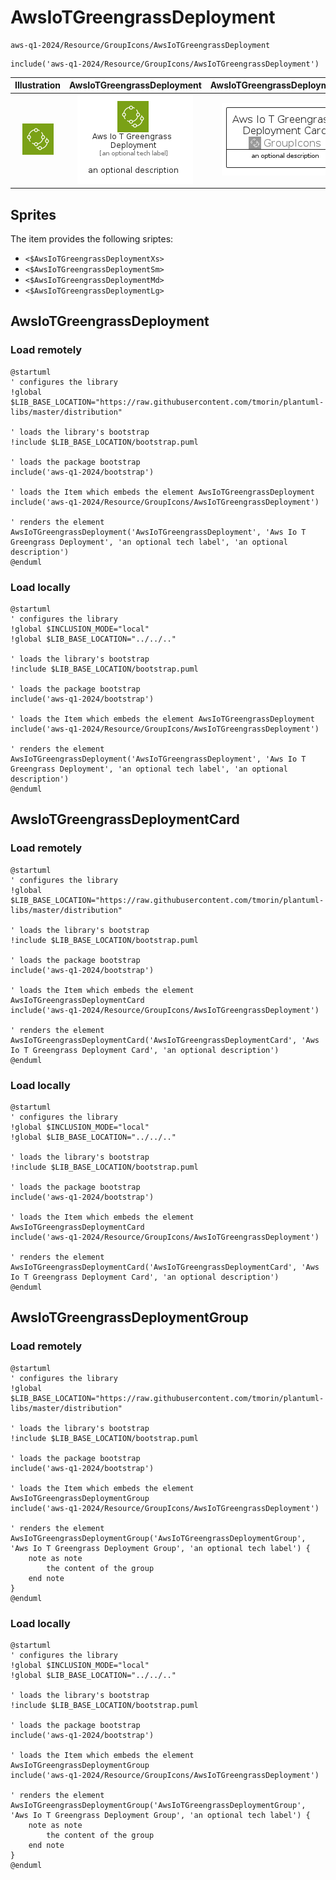 # AwsIoTGreengrassDeployment


```text
aws-q1-2024/Resource/GroupIcons/AwsIoTGreengrassDeployment
```

```text
include('aws-q1-2024/Resource/GroupIcons/AwsIoTGreengrassDeployment')
```



| Illustration | AwsIoTGreengrassDeployment | AwsIoTGreengrassDeploymentCard | AwsIoTGreengrassDeploymentGroup |
| :---: | :---: | :---: | :---: |
| ![illustration for Illustration](../../../aws-q1-2024/Resource/GroupIcons/AwsIoTGreengrassDeployment.png) | ![illustration for AwsIoTGreengrassDeployment](../../../aws-q1-2024/Resource/GroupIcons/AwsIoTGreengrassDeployment.Local.png) | ![illustration for AwsIoTGreengrassDeploymentCard](../../../aws-q1-2024/Resource/GroupIcons/AwsIoTGreengrassDeploymentCard.Local.png) | ![illustration for AwsIoTGreengrassDeploymentGroup](../../../aws-q1-2024/Resource/GroupIcons/AwsIoTGreengrassDeploymentGroup.Local.png) |



## Sprites
The item provides the following sriptes:

- `<$AwsIoTGreengrassDeploymentXs>`
- `<$AwsIoTGreengrassDeploymentSm>`
- `<$AwsIoTGreengrassDeploymentMd>`
- `<$AwsIoTGreengrassDeploymentLg>`





## AwsIoTGreengrassDeployment

### Load remotely
```plantuml
@startuml
' configures the library
!global $LIB_BASE_LOCATION="https://raw.githubusercontent.com/tmorin/plantuml-libs/master/distribution"

' loads the library's bootstrap
!include $LIB_BASE_LOCATION/bootstrap.puml

' loads the package bootstrap
include('aws-q1-2024/bootstrap')

' loads the Item which embeds the element AwsIoTGreengrassDeployment
include('aws-q1-2024/Resource/GroupIcons/AwsIoTGreengrassDeployment')

' renders the element
AwsIoTGreengrassDeployment('AwsIoTGreengrassDeployment', 'Aws Io T Greengrass Deployment', 'an optional tech label', 'an optional description')
@enduml
```

### Load locally
```plantuml
@startuml
' configures the library
!global $INCLUSION_MODE="local"
!global $LIB_BASE_LOCATION="../../.."

' loads the library's bootstrap
!include $LIB_BASE_LOCATION/bootstrap.puml

' loads the package bootstrap
include('aws-q1-2024/bootstrap')

' loads the Item which embeds the element AwsIoTGreengrassDeployment
include('aws-q1-2024/Resource/GroupIcons/AwsIoTGreengrassDeployment')

' renders the element
AwsIoTGreengrassDeployment('AwsIoTGreengrassDeployment', 'Aws Io T Greengrass Deployment', 'an optional tech label', 'an optional description')
@enduml
```

## AwsIoTGreengrassDeploymentCard

### Load remotely
```plantuml
@startuml
' configures the library
!global $LIB_BASE_LOCATION="https://raw.githubusercontent.com/tmorin/plantuml-libs/master/distribution"

' loads the library's bootstrap
!include $LIB_BASE_LOCATION/bootstrap.puml

' loads the package bootstrap
include('aws-q1-2024/bootstrap')

' loads the Item which embeds the element AwsIoTGreengrassDeploymentCard
include('aws-q1-2024/Resource/GroupIcons/AwsIoTGreengrassDeployment')

' renders the element
AwsIoTGreengrassDeploymentCard('AwsIoTGreengrassDeploymentCard', 'Aws Io T Greengrass Deployment Card', 'an optional description')
@enduml
```

### Load locally
```plantuml
@startuml
' configures the library
!global $INCLUSION_MODE="local"
!global $LIB_BASE_LOCATION="../../.."

' loads the library's bootstrap
!include $LIB_BASE_LOCATION/bootstrap.puml

' loads the package bootstrap
include('aws-q1-2024/bootstrap')

' loads the Item which embeds the element AwsIoTGreengrassDeploymentCard
include('aws-q1-2024/Resource/GroupIcons/AwsIoTGreengrassDeployment')

' renders the element
AwsIoTGreengrassDeploymentCard('AwsIoTGreengrassDeploymentCard', 'Aws Io T Greengrass Deployment Card', 'an optional description')
@enduml
```

## AwsIoTGreengrassDeploymentGroup

### Load remotely
```plantuml
@startuml
' configures the library
!global $LIB_BASE_LOCATION="https://raw.githubusercontent.com/tmorin/plantuml-libs/master/distribution"

' loads the library's bootstrap
!include $LIB_BASE_LOCATION/bootstrap.puml

' loads the package bootstrap
include('aws-q1-2024/bootstrap')

' loads the Item which embeds the element AwsIoTGreengrassDeploymentGroup
include('aws-q1-2024/Resource/GroupIcons/AwsIoTGreengrassDeployment')

' renders the element
AwsIoTGreengrassDeploymentGroup('AwsIoTGreengrassDeploymentGroup', 'Aws Io T Greengrass Deployment Group', 'an optional tech label') {
    note as note
        the content of the group
    end note
}
@enduml
```

### Load locally
```plantuml
@startuml
' configures the library
!global $INCLUSION_MODE="local"
!global $LIB_BASE_LOCATION="../../.."

' loads the library's bootstrap
!include $LIB_BASE_LOCATION/bootstrap.puml

' loads the package bootstrap
include('aws-q1-2024/bootstrap')

' loads the Item which embeds the element AwsIoTGreengrassDeploymentGroup
include('aws-q1-2024/Resource/GroupIcons/AwsIoTGreengrassDeployment')

' renders the element
AwsIoTGreengrassDeploymentGroup('AwsIoTGreengrassDeploymentGroup', 'Aws Io T Greengrass Deployment Group', 'an optional tech label') {
    note as note
        the content of the group
    end note
}
@enduml
```

